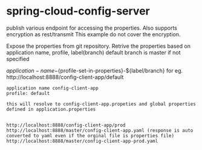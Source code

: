 # spring-cloud-config-server


publish various endpoint for accessing the properties. Also supports encryption as rest/transmit
This example do not cover the encryption.


Expose the properties from git repository. Retrive the properties based on application name, profile, label(branch) default branch is master if not specified

${application-name}-${profile-set-in-properties}-${label/branch}
for eg. http://localhost:8888/config-client-app/default

	application name config-client-app
	profile: default
	
	this will resolve to config-client-app.propeties and global properties defined in application.properties
	
	
	http://localhost:8888/config-client-app/prod
	http://localhost:8888/master/config-client-app.yaml (response is auto converted to yaml even if the orginal file is properties file)
	http://localhost:8888/master/config-client-app-prod.yaml
	
	
